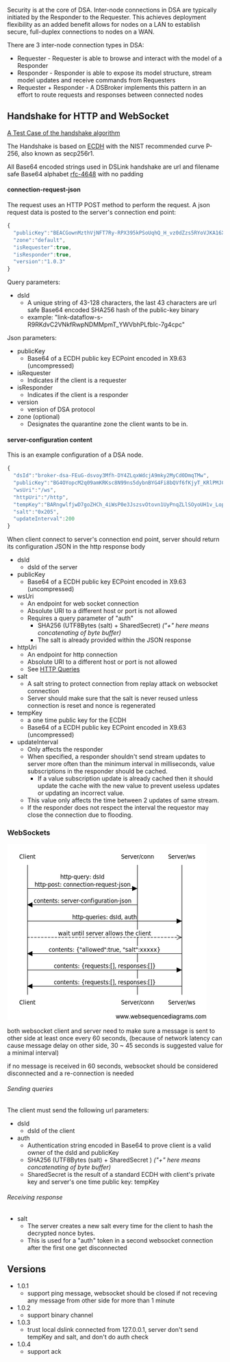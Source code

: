 Security is at the core of DSA. Inter-node connections in DSA are typically initiated by the Responder to the Requester. This achieves deployment flexibility as an added benefit allows for nodes on a LAN to establish secure, full-duplex connections to nodes on a WAN.

There are 3 inter-node connection types in DSA:

* Requester - Requester is able to browse and interact with the model of a Responder
* Responder - Responder is able to expose its model structure, stream model updates and receive commands from Requesters
* Requester + Responder - A DSBroker implements this pattern in an effort to route requests and responses between connected nodes

<!--
Currently there are 3 forms of transport channel bindings:

* HTTP
* WebSocket
* Socket
-->

## Handshake for HTTP and WebSocket

[A Test Case of the handshake algorithm](https://github.com/IOT-DSA/docs/wiki/Connection-Test-Case)

The Handshake is based on [ECDH](http://en.wikipedia.org/wiki/Elliptic_curve_Diffie%E2%80%93Hellman) with the NIST recommended curve P-256, also known as secp256r1.

All Base64 encoded strings used in DSLink handshake are url and filename safe Base64 alphabet [rfc-4648](https://tools.ietf.org/html/rfc4648) with no padding
#### connection-request-json
The request uses an HTTP POST method to perform the request.
A json request data is posted to the server's connection end point:
```javascript
{
  "publicKey":"BEACGownMzthVjNFT7Ry-RPX395kPSoUqhQ_H_vz0dZzs5RYoVJKA16XZhdYd__ksJP0DOlwQXAvoDjSMWAhkg4",
  "zone":"default",
  "isRequester":true,
  "isResponder":true,
  "version":"1.0.3"
}
```

Query parameters:
 - dsId
     - A unique string of 43-128 characters, the last 43 characters are url safe Base64 encoded SHA256 hash of the public-key binary
     - example: "link-dataflow-s-R9RKdvC2VNkfRwpNDMMpmT_YWVbhPLfbIc-7g4cpc"
 
Json parameters:
 - publicKey
     -  Base64 of a ECDH public key ECPoint encoded in X9.63 (uncompressed)
 - isRequester
     - Indicates if the client is a requester
 - isResponder
     - Indicates if the client is a responder
 - version
     - version of DSA protocol
 - zone (optional)
     - Designates the quarantine zone the client wants to be in.

#### server-configuration content
This is an example configuration of a DSA node.     
```javascript
{
  "dsId":"broker-dsa-FEuG-dsvoy3Mfh-DY4ZLqxWdcjA9mky2MyCd0DmqTMw",
  "publicKey":"BG4OYopcM2q09amKRKsc8N99ns5dybnBYG4Fi8bQVf6fKjyT_KRlPMJCs-3zvnSbBCXzS5fZfi88JuiLYwJY0gc",
  "wsUri":"/ws",
  "httpUri":"/http",
  "tempKey":"BARngwlfjwD7goZHCh_4iWsP0e3JszsvOtovn1UyPnqZLlSOyoUH1v_Lop0oUFClpVhlzsWAAqur6S8apZaBe4I",
  "salt":"0x205",
  "updateInterval":200
}
```
When client connect to server's connection end point, server should return its configuration JSON in the http response body

 - dsId
    - dsId of the server
 - publicKey
    -  Base64 of a ECDH public key ECPoint encoded in X9.63 (uncompressed)
 - wsUri
    - An endpoint for web socket connection
    - Absolute URI to a different host or port is not allowed
    - Requires a query parameter of "auth"
      - SHA256 (UTF8Bytes (salt) + SharedSecret) *("+" here means concatenating of byte buffer)*
      - The salt is already provided within the JSON response
 - httpUri
    - An endpoint for http connection
    - Absolute URI to a different host or port is not allowed
    - See [HTTP Queries](#http-queries)
 - salt
    - A salt string to protect connection from replay attack on websocket connection
    - Server should make sure that the salt is never reused unless connection is reset and nonce is regenerated
 - tempKey
    - a one time public key for the ECDH
    - Base64 of a ECDH public key ECPoint encoded in X9.63 (uncompressed)
 - updateInterval
    - Only affects the responder
    - When specified, a responder shouldn't send stream updates to server more often than the minimum interval in milliseconds, value subscriptions in the responder should be cached.
       - If a value subscription update is already cached then it should update the cache with the new value to prevent useless updates or updating an incorrect value.
    - This value only affects the time between 2 updates of same stream.
    - If the responder does not respect the interval the requestor may close the connection due to flooding.

### WebSockets

![](https://raw.githubusercontent.com/IOT-DSA/docs/master/images/ws_handshake.png)

both websocket client and server need to make sure a message is sent to other side at least once every 60 seconds, (because of network latency can cause message delay on other side, 30 ~ 45 seconds is suggested value for a minimal interval) 

if no message is received in 60 seconds, websocket should be considered disconnected and a re-connection is needed

###### Sending queries
The client must send the following url parameters:
 - dsId
    - dsId of the client
 - auth
    - Authentication string encoded in Base64 to prove client is a valid owner of the dsId and publicKey
    - SHA256 (UTF8Bytes (salt) + SharedSecret ) *("+" here means concatenating of byte buffer)*
    - SharedSecret is the result of a standard ECDH with client's private key and server's one time public key: tempKey

###### Receiving response
- salt
    - The server creates a new salt every time for the client to hash the decrypted nonce bytes.
    - This is used for a "auth" token in a second websocket connection after the first one get disconnected



## Versions
* 1.0.1
  * support ping message, websocket should be closed if not receving any message from other side for more than 1 minute
* 1.0.2
  * support binary channel
* 1.0.3
  * trust local dslink connected from 127.0.0.1, server don't send tempKey and salt, and don't do auth check
* 1.0.4
  * support ack